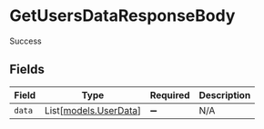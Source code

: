 # GetUsersDataResponseBody

Success


## Fields

| Field                                          | Type                                           | Required                                       | Description                                    |
| ---------------------------------------------- | ---------------------------------------------- | ---------------------------------------------- | ---------------------------------------------- |
| `data`                                         | List[[models.UserData](../models/userdata.md)] | :heavy_minus_sign:                             | N/A                                            |